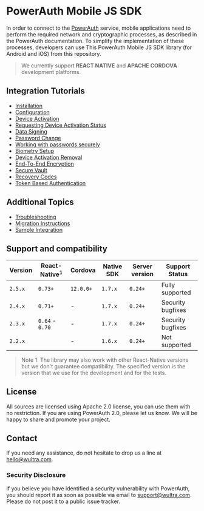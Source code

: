 # PowerAuth Mobile JS SDK

In order to connect to the [PowerAuth](https://www.wultra.com/mobile-security-suite) service, mobile applications need to perform the required network and cryptographic processes, as described in the PowerAuth documentation. To simplify the implementation of these processes, developers can use This PowerAuth Mobile JS SDK library (for Android and iOS) from this repository.

<!-- begin box info -->
> We currently support __REACT NATIVE__ and __APACHE CORDOVA__ development platforms.
<!-- end -->

<!-- begin remove -->
## Integration Tutorials

- [Installation](Installation.md)
- [Configuration](Configuration.md)
- [Device Activation](Device-Activation.md)
- [Requesting Device Activation Status](Requesting-Device-Activation-Status.md)
- [Data Signing](Data-Signing.md)
- [Password Change](Password-Change.md)
- [Working with passwords securely](Secure-Password.md)
- [Biometry Setup](Biometry-Setup.md)
- [Device Activation Removal](Device-Activation-Removal.md)
- [End-To-End Encryption](End-To-End-Encryption.md)
- [Secure Vault](Secure-Vault.md)
- [Recovery Codes](Recovery-Codes.md)
- [Token Based Authentication](Token-Based-Authentication.md)

## Additional Topics

- [Troubleshooting](Troubleshooting.md)
- [Migration Instructions](Migration-Instructions.md)
- [Sample Integration](Sample-Integration.md)
<!-- end -->

## Support and compatibility

| Version | React-Native<sup>1</sup> | Cordova   | Native SDK   | Server version | Support Status    |
|---------|--------------------------|-----------|--------------|----------------|-------------------|
| `2.5.x` | `0.73+`                  | `12.0.0+` | `1.7.x`      | `0.24+`        | Fully supported   |
| `2.4.x` | `0.71+`                  | -         | `1.7.x`      | `0.24+`        | Security bugfixes |
| `2.3.x` | `0.64` - `0.70`          | -         | `1.7.x`      | `0.24+`        | Security bugfixes |
| `2.2.x` |                          | -         | `1.6.x`      | `0.24+`        | Not supported     |

<!-- begin box info -->
> Note 1: The library may also work with other React-Native versions but we don't guarantee compatibility. The specified version is the version that we use for the development and for the tests.
<!-- end -->

## License

All sources are licensed using Apache 2.0 license, you can use them with no restriction. If you are using PowerAuth 2.0, please let us know. We will be happy to share and promote your project.

## Contact

If you need any assistance, do not hesitate to drop us a line at [hello@wultra.com](mailto:hello@wultra.com).

### Security Disclosure

If you believe you have identified a security vulnerability with PowerAuth, you should report it as soon as possible via email to [support@wultra.com](mailto:support@wultra.com). Please do not post it to a public issue tracker.
